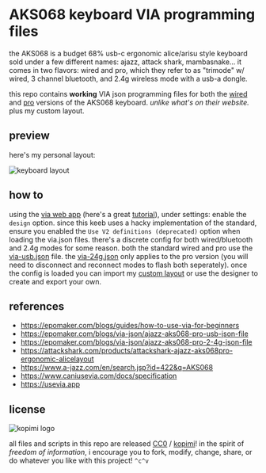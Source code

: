 # AKS068 keyboard VIA programming files

the AKS068 is a budget 68% usb-c ergonomic alice/arisu style keyboard sold under a few different names: ajazz, attack shark, mambasnake... it comes in two flavors: wired and pro, which they refer to as "trimode" w/ wired, 3 channel bluetooth, and 2.4g wireless mode with a usb-a dongle.

this repo contains __working__ VIA json programming files for both the [wired](https://amzn.to/3WEuj2R) and [pro](https://amzn.to/3WqCIpa) versions of the AKS068 keyboard. _unlike what's on their website._ plus my custom layout.

## preview

here's my personal layout:

![keyboard layout](https://raw.githubusercontent.com/xero/aks068-via/main/layout-preview.png)

## how to

using the [via web app](http://usevia.app) (here's a great [tutorial](https://epomaker.com/blogs/guides/how-to-use-via-for-beginners)), under settings: enable the `design` option. since this keeb uses a hacky implementation of the standard, ensure you enabled the `Use V2 definitions (deprecated)` option when loading the via.json files. there's a discrete config for both wired/bluetooth and 2.4g modes for some reason. both the standard wired and pro use the [via-usb.json](AKS068-via-usb.json) file. the [via-24g.json](AKS068-via-24g.json) only applies to the pro version (you will need to disconnect and reconnect modes to flash both seperately). once the config is loaded you can import my [custom layout](AKS068-layout.json) or use the designer to create and export your own.


## references

* https://epomaker.com/blogs/guides/how-to-use-via-for-beginners
* https://epomaker.com/blogs/via-json/ajazz-aks068-pro-usb-json-file
* https://epomaker.com/blogs/via-json/ajazz-aks068-pro-2-4g-json-file
* https://attackshark.com/products/attackshark-ajazz-aks068pro-ergonomic-alicelayout
* https://www.a-jazz.com/en/search.jsp?id=422&q=AKS068
* https://www.caniusevia.com/docs/specification
* https://usevia.app

## license

![kopimi logo](https://gist.githubusercontent.com/xero/cbcd5c38b695004c848b73e5c1c0c779/raw/6b32899b0af238b17383d7a878a69a076139e72d/kopimi-sm.png)

all files and scripts in this repo are released [CC0](https://creativecommons.org/publicdomain/zero/1.0/) / [kopimi](https://kopimi.com)! in the spirit of _freedom of information_, i encourage you to fork, modify, change, share, or do whatever you like with this project! `^c^v`
